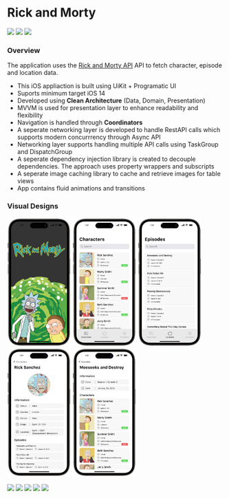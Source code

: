
# Rick and Morty

<p>
<img src="https://img.shields.io/badge/Swift-5.9-violet">
<img src="https://img.shields.io/badge/iOS-14-green">
<img src="https://img.shields.io/badge/XCode-15-blue">
</p>

### Overview

The application uses the [Rick and Morty API](https://rickandmortyapi.com/) API to fetch character, episode and location data.

- This iOS appliaction is built using UiKit + Programatic UI
- Suports minimum target iOS 14
- Developed using **Clean Architecture** (Data, Domain, Presentation)
- MVVM is used for presentation layer to enhance readability and flexibility
- Navigation is handled through **Coordinators**
- A seperate networking layer is developed to handle RestAPI calls which supports modern concurrrency through Async API
- Networking layer supports handling multiple API calls using TaskGroup and DispatchGroup
- A seperate dependency injection library is created to decouple dependencies. The approach uses property wrappers and subscripts
- A seperate image caching library to cache and retrieve images for table views
- App contains fluid animations and transitions

### Visual Designs
<p>
  <img src="https://github.com/hishd/RickAndMorty/blob/master/Images/1.png?raw=true" height="300">
  <img src="https://github.com/hishd/RickAndMorty/blob/master/Images/2.png?raw=true" height="300">
  <img src="https://github.com/hishd/RickAndMorty/blob/master/Images/3.png?raw=true" height="300">
  <img src="https://github.com/hishd/RickAndMorty/blob/master/Images/4.png?raw=true" height="300">
  <img src="https://github.com/hishd/RickAndMorty/blob/master/Images/5.png?raw=true" height="300">
</p>
<p>
  <img src="https://github.com/hishd/RickAndMorty/blob/master/Images/6.png?raw=true" height="300">
  <img src="https://github.com/hishd/RickAndMorty/blob/master/Images/7.png?raw=true" height="300">
  <img src="https://github.com/hishd/RickAndMorty/blob/master/Images/8.png?raw=true" height="300">
  <img src="https://github.com/hishd/RickAndMorty/blob/master/Images/9.png?raw=true" height="300">
  <img src="https://github.com/hishd/RickAndMorty/blob/master/Images/10.png?raw=true" height="300">
</p>
